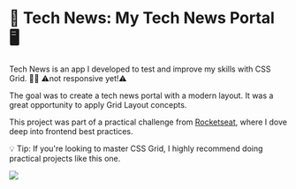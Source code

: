 <h1>🚀 Tech News: My Tech News Portal 🖥️</h1>

Tech News is an app I developed to test and improve my skills with CSS Grid. 🧑‍💻 ⚠️not responsive yet!⚠️

The goal was to create a tech news portal with a modern layout. It was a great opportunity to apply Grid Layout concepts.

This project was part of a practical challenge from <a href="https://www.rocketseat.com.br/" target="_blank">Rocketseat</a>, where I dove deep into frontend best practices.

💡 Tip: If you're looking to master CSS Grid, I highly recommend doing practical projects like this one.

<img src="https://github.com/user-attachments/assets/72936479-ab56-4678-853a-71fb0938f784">
